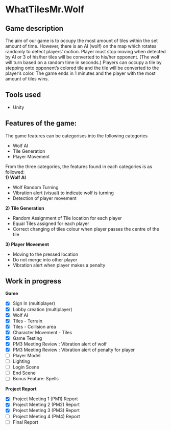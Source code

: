 # WhatTilesMr.Wolf
## Game description 
The aim of our game is to occupy the most amount of tiles within the set amount of time. However, there is an AI (wolf) on the map which rotates randomly to detect players’ motion. Player must stop moving when detected by AI or 3 of his/her tiles will be converted to his/her opponent. (The wolf will turn based on a random time in seconds.) Players can occupy a tile by stepping onto opponent’s colored tile and the tile will be converted to the player’s color. The game ends in 1 minutes and the player with the most amount of tiles wins. 

## Tools used 
- Unity

## Features of the game: 
The game features can be categorises into the following categories 
- Wolf AI
- Tile Generation 
- Player Movement

From the three categories, the features found in each categories is as followed: <br />
__1) Wolf AI__ 
* Wolf Random Turning 
* Vibration alert (visual) to indicate wolf is turning 
* Detection of player movement 

__2) Tile Generation__ 
* Random Assignment of Tile location for each player
* Equal Tiles assigned for each player 
* Correct changing of tiles colour when player passes the centre of the tile 

__3) Player Movement__
* Moving to the pressed location 
* Do not merge into other player 
* Vibration alert when player makes a penalty

## Work in progress
**Game**<br />
- [x] Sign In (multiplayer) <br />
- [x] Lobby creation (multiplayer) <br />
- [x] Wolf AI <br />
- [x] Tiles - Terrain <br />
- [x] Tiles - Collision area <br />
- [x] Character Movement - Tiles <br />
- [x] Game Testing <br />
- [x] PM3 Meeting Review : Vibration alert of wolf <br />
- [x] PM3 Meeting Review : Vibration alert of penalty for player <br />
- [ ] Player Model <br />
- [ ] Lighting <br /> 
- [ ] Login Scene <br />
- [ ] End Scene <br />
- [ ] Bonus Feature: Spells <br />

**Project Report**<br />
- [x] Project Meeting 1 (PM1) Report <br />
- [x] Project Meeting 2 (PM2) Report <br />
- [x]  Project Meeting 3 (PM3) Report <br />
- [ ] Project Meeting 4 (PM4) Report <br />
- [ ] Final Report <br />

